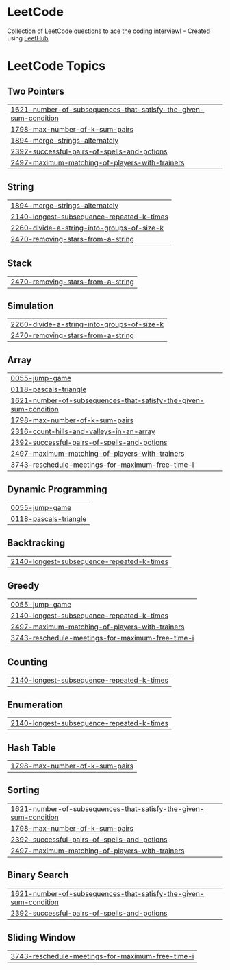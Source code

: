 # LeetCode
Collection of LeetCode questions to ace the coding interview! - Created using [LeetHub](https://github.com/QasimWani/LeetHub)

<!---LeetCode Topics Start-->
# LeetCode Topics
## Two Pointers
|  |
| ------- |
| [1621-number-of-subsequences-that-satisfy-the-given-sum-condition](https://github.com/Nicholas-Nguyen8742/LeetCode/tree/master/1621-number-of-subsequences-that-satisfy-the-given-sum-condition) |
| [1798-max-number-of-k-sum-pairs](https://github.com/Nicholas-Nguyen8742/LeetCode/tree/master/1798-max-number-of-k-sum-pairs) |
| [1894-merge-strings-alternately](https://github.com/Nicholas-Nguyen8742/LeetCode/tree/master/1894-merge-strings-alternately) |
| [2392-successful-pairs-of-spells-and-potions](https://github.com/Nicholas-Nguyen8742/LeetCode/tree/master/2392-successful-pairs-of-spells-and-potions) |
| [2497-maximum-matching-of-players-with-trainers](https://github.com/Nicholas-Nguyen8742/LeetCode/tree/master/2497-maximum-matching-of-players-with-trainers) |
## String
|  |
| ------- |
| [1894-merge-strings-alternately](https://github.com/Nicholas-Nguyen8742/LeetCode/tree/master/1894-merge-strings-alternately) |
| [2140-longest-subsequence-repeated-k-times](https://github.com/Nicholas-Nguyen8742/LeetCode/tree/master/2140-longest-subsequence-repeated-k-times) |
| [2260-divide-a-string-into-groups-of-size-k](https://github.com/Nicholas-Nguyen8742/LeetCode/tree/master/2260-divide-a-string-into-groups-of-size-k) |
| [2470-removing-stars-from-a-string](https://github.com/Nicholas-Nguyen8742/LeetCode/tree/master/2470-removing-stars-from-a-string) |
## Stack
|  |
| ------- |
| [2470-removing-stars-from-a-string](https://github.com/Nicholas-Nguyen8742/LeetCode/tree/master/2470-removing-stars-from-a-string) |
## Simulation
|  |
| ------- |
| [2260-divide-a-string-into-groups-of-size-k](https://github.com/Nicholas-Nguyen8742/LeetCode/tree/master/2260-divide-a-string-into-groups-of-size-k) |
| [2470-removing-stars-from-a-string](https://github.com/Nicholas-Nguyen8742/LeetCode/tree/master/2470-removing-stars-from-a-string) |
## Array
|  |
| ------- |
| [0055-jump-game](https://github.com/Nicholas-Nguyen8742/LeetCode/tree/master/0055-jump-game) |
| [0118-pascals-triangle](https://github.com/Nicholas-Nguyen8742/LeetCode/tree/master/0118-pascals-triangle) |
| [1621-number-of-subsequences-that-satisfy-the-given-sum-condition](https://github.com/Nicholas-Nguyen8742/LeetCode/tree/master/1621-number-of-subsequences-that-satisfy-the-given-sum-condition) |
| [1798-max-number-of-k-sum-pairs](https://github.com/Nicholas-Nguyen8742/LeetCode/tree/master/1798-max-number-of-k-sum-pairs) |
| [2316-count-hills-and-valleys-in-an-array](https://github.com/Nicholas-Nguyen8742/LeetCode/tree/master/2316-count-hills-and-valleys-in-an-array) |
| [2392-successful-pairs-of-spells-and-potions](https://github.com/Nicholas-Nguyen8742/LeetCode/tree/master/2392-successful-pairs-of-spells-and-potions) |
| [2497-maximum-matching-of-players-with-trainers](https://github.com/Nicholas-Nguyen8742/LeetCode/tree/master/2497-maximum-matching-of-players-with-trainers) |
| [3743-reschedule-meetings-for-maximum-free-time-i](https://github.com/Nicholas-Nguyen8742/LeetCode/tree/master/3743-reschedule-meetings-for-maximum-free-time-i) |
## Dynamic Programming
|  |
| ------- |
| [0055-jump-game](https://github.com/Nicholas-Nguyen8742/LeetCode/tree/master/0055-jump-game) |
| [0118-pascals-triangle](https://github.com/Nicholas-Nguyen8742/LeetCode/tree/master/0118-pascals-triangle) |
## Backtracking
|  |
| ------- |
| [2140-longest-subsequence-repeated-k-times](https://github.com/Nicholas-Nguyen8742/LeetCode/tree/master/2140-longest-subsequence-repeated-k-times) |
## Greedy
|  |
| ------- |
| [0055-jump-game](https://github.com/Nicholas-Nguyen8742/LeetCode/tree/master/0055-jump-game) |
| [2140-longest-subsequence-repeated-k-times](https://github.com/Nicholas-Nguyen8742/LeetCode/tree/master/2140-longest-subsequence-repeated-k-times) |
| [2497-maximum-matching-of-players-with-trainers](https://github.com/Nicholas-Nguyen8742/LeetCode/tree/master/2497-maximum-matching-of-players-with-trainers) |
| [3743-reschedule-meetings-for-maximum-free-time-i](https://github.com/Nicholas-Nguyen8742/LeetCode/tree/master/3743-reschedule-meetings-for-maximum-free-time-i) |
## Counting
|  |
| ------- |
| [2140-longest-subsequence-repeated-k-times](https://github.com/Nicholas-Nguyen8742/LeetCode/tree/master/2140-longest-subsequence-repeated-k-times) |
## Enumeration
|  |
| ------- |
| [2140-longest-subsequence-repeated-k-times](https://github.com/Nicholas-Nguyen8742/LeetCode/tree/master/2140-longest-subsequence-repeated-k-times) |
## Hash Table
|  |
| ------- |
| [1798-max-number-of-k-sum-pairs](https://github.com/Nicholas-Nguyen8742/LeetCode/tree/master/1798-max-number-of-k-sum-pairs) |
## Sorting
|  |
| ------- |
| [1621-number-of-subsequences-that-satisfy-the-given-sum-condition](https://github.com/Nicholas-Nguyen8742/LeetCode/tree/master/1621-number-of-subsequences-that-satisfy-the-given-sum-condition) |
| [1798-max-number-of-k-sum-pairs](https://github.com/Nicholas-Nguyen8742/LeetCode/tree/master/1798-max-number-of-k-sum-pairs) |
| [2392-successful-pairs-of-spells-and-potions](https://github.com/Nicholas-Nguyen8742/LeetCode/tree/master/2392-successful-pairs-of-spells-and-potions) |
| [2497-maximum-matching-of-players-with-trainers](https://github.com/Nicholas-Nguyen8742/LeetCode/tree/master/2497-maximum-matching-of-players-with-trainers) |
## Binary Search
|  |
| ------- |
| [1621-number-of-subsequences-that-satisfy-the-given-sum-condition](https://github.com/Nicholas-Nguyen8742/LeetCode/tree/master/1621-number-of-subsequences-that-satisfy-the-given-sum-condition) |
| [2392-successful-pairs-of-spells-and-potions](https://github.com/Nicholas-Nguyen8742/LeetCode/tree/master/2392-successful-pairs-of-spells-and-potions) |
## Sliding Window
|  |
| ------- |
| [3743-reschedule-meetings-for-maximum-free-time-i](https://github.com/Nicholas-Nguyen8742/LeetCode/tree/master/3743-reschedule-meetings-for-maximum-free-time-i) |
<!---LeetCode Topics End-->